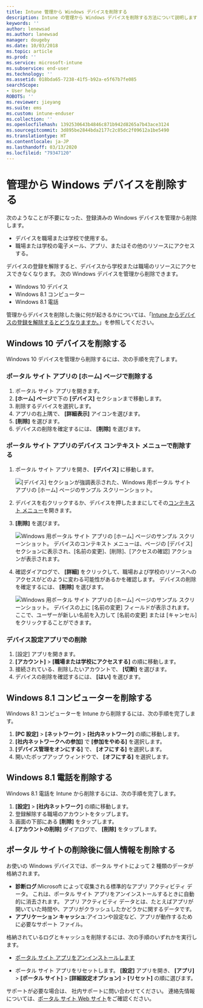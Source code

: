 ```yaml
---
title: Intune 管理から Windows デバイスを削除する
description: Intune の管理から Windows デバイスを削除する方法について説明します
keywords: ''
author: lenewsad
ms.author: lanewsad
manager: dougeby
ms.date: 10/03/2018
ms.topic: article
ms.prod: ''
ms.service: microsoft-intune
ms.subservice: end-user
ms.technology: ''
ms.assetid: 018bda65-7238-41f5-b92a-e5f67b7fe085
searchScope:
- User help
ROBOTS: ''
ms.reviewer: jieyang
ms.suite: ems
ms.custom: intune-enduser
ms.collection: ''
ms.openlocfilehash: 1392530643b4846c871b942d8265a7b43ace3124
ms.sourcegitcommit: 3d895be2844bda2177c2c85dc2f09612a1be5490
ms.translationtype: HT
ms.contentlocale: ja-JP
ms.lasthandoff: 03/13/2020
ms.locfileid: "79347120"
---
```

# <a name="remove-your-windows-device-from-management"></a>管理から Windows デバイスを削除する

次のようなことが不要になった、登録済みの Windows デバイスを管理から削除します。  
* デバイスを職場または学校で使用する。 
* 職場または学校の電子メール、アプリ、またはその他のリソースにアクセスする。

デバイスの登録を解除すると、デバイスから学校または職場のリソースにアクセスできなくなります。 次の Windows デバイスを管理から削除できます。  
* Windows 10 デバイス 
* Windows 8.1 コンピューター
* Windows 8.1 電話
 
管理からデバイスを削除した後に何が起きるかについては、「[Intune からデバイスの登録を解除するとどうなりますか。](what-happens-if-you-unenroll-your-device-from-intune-windows.md)」を参照してください。  

## <a name="remove-your-windows-10-device"></a>Windows 10 デバイスを削除する
Windows 10 デバイスを管理から削除するには、次の手順を完了します。

### <a name="remove-in-company-portal-app-home-page"></a>ポータル サイト アプリの **[ホーム]** ページで削除する  

1. ポータル サイト アプリを開きます。
2. **[ホーム] ページ**で下の **[デバイス]** セクションまで移動します。
3. 削除するデバイスを選択します。
3. アプリの右上隅で、 **[詳細表示]** アイコンを選びます。
4. **[削除]** を選びます。 
5. デバイスの削除を確定するには、 **[削除]** を選びます。  

### <a name="remove-in-company-portal-app-device-context-menu"></a>ポータル サイト アプリのデバイス コンテキスト メニューで削除する  

1. ポータル サイト アプリを開き、 **[デバイス]** に移動します。

    ![[デバイス] セクションが強調表示された、Windows 用ポータル サイト アプリの [ホーム] ページのサンプル スクリーンショット。](./media/1809_CheckAccess_Context_Select_Device.png)

2. デバイスを右クリックするか、デバイスを押したままにしてその[コンテキスト メニュー](https://docs.microsoft.com//windows/uwp/design/controls-and-patterns/menus)を開きます。  

3. **[削除]** を選びます。  

    ![Windows 用ポータル サイト アプリの [ホーム] ページのサンプル スクリーンショット。 デバイスのコンテキスト メニューは、ページの **[デバイス]** セクションに表示され、[名前の変更]、[削除]、[アクセスの確認] アクションが表示されます。](./media/1809_DeviceContextMenu_Windows_CP.png)  

5. 確認ダイアログで、 **[詳細]** をクリックして、職場および学校のリソースへのアクセスがどのように変わる可能性があるかを確認します。 デバイスの削除を確定するには、 **[削除]** を選びます。   

     ![Windows 用ポータル サイト アプリの [ホーム] ページのサンプル スクリーンショット。 デバイスの上に [名前の変更] フィールドが表示されます。ここで、ユーザーが新しい名前を入力して [名前の変更] または [キャンセル] をクリックすることができます。](./media/1808_RemoveDevice_Popup.png)  


### <a name="remove-in-device-settings-app"></a>デバイス設定アプリでの削除
1. [設定] アプリを開きます。 
2. **[アカウント]**  >  **[職場または学校にアクセスする]** の順に移動します。
3. 接続されている、削除したいアカウントで、 **[切断]** を選びます。
4. デバイスの削除を確認するには、 **[はい]** を選びます。

## <a name="remove-your-windows-81-computer"></a>Windows 8.1 コンピューターを削除する
Windows 8.1 コンピューターを Intune から削除するには、次の手順を完了します。

1. **[PC 設定]**  >  **[ネットワーク]**  >  **[社内ネットワーク]** の順に移動します。
2. **[社内ネットワークへの参加]** で **[参加をやめる]** を選択します。
3. **[デバイス管理をオンにする]** で、 **[オフにする]** を選択します。
4. 開いたポップアップ ウィンドウで、 **[オフにする]** を選択します。

## <a name="remove-your-windows-81-phone"></a>Windows 8.1 電話を削除する
Windows 8.1 電話を Intune から削除するには、次の手順を完了します。

1. **[設定]**  >  **[社内ネットワーク]** の順に移動します。
2. 登録解除する職場のアカウントをタップします。
3. 画面の下部にある **[削除]** をタップします。
4. **[アカウントの削除]** ダイアログで、 **[削除]** をタップします。  
## <a name="removing-your-personal-information-after-removing-the-company-portal"></a>ポータル サイトの削除後に個人情報を削除する  

お使いの Windows デバイスでは、ポータル サイトによって 2 種類のデータが格納されます。

- **診断ログ**:Microsoft によって収集される標準的なアプリ アクティビティ データ。 これは、ポータル サイト アプリをアンインストールするときに自動的に消去されます。 アプリ アクティビティ データとは、たとえばアプリが開いていた時間や、アプリがクラッシュしたかどうかに関するデータです。
- **アプリケーション キャッシュ**:アイコンや設定など、アプリが動作するために必要なサポート ファイル。

格納されているログとキャッシュを削除するには、次の手順のいずれかを実行します。

* [ポータル サイト アプリをアンインストールします](https://support.microsoft.com/help/4028003/windows-10-uninstall-apps-and-programs) 

* ポータル サイト アプリをリセットします。 **[設定]** アプリを開き、 **[アプリ]**  >  **[ポータル サイト]**  >  **[詳細設定オプション]**  >  **[リセット]** の順に選びます。 

サポートが必要な場合は、 社内サポートに問い合わせてください。 連絡先情報については、[ポータル サイト Web サイト](https://go.microsoft.com/fwlink/?linkid=2010980)をご確認ください。
